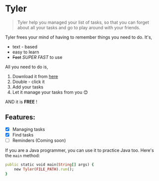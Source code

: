 # Tyler

> Tyler help you managed your list of tasks, 
> so that you can forget about all your tasks and 
> go to play around with your friends.

Tyler frees your mind of having to remember things you need to do. It's,
- text - based
- easy to learn
- ~~Fast~~ _SUPER FAST_ to use

All you need to do is,
1. Download it from [here](https://github.com/Ty-stan0417/ip)
2. Double - click it
3. Add your tasks
4. Let it manage your tasks from you :blush:

AND it is **FREE** !

## Features:

- [X] Managing tasks
- [X] Find tasks
- [ ] Reminders (Coming soon)

If you are a Java programmer, you can use it to practice Java too. Here's the `main` method:
```ruby
public static void main(String[] args) {
    new Tyler(FILE_PATH).run();
}
```